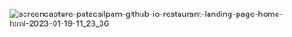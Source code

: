 
![screencapture-patacsilpam-github-io-restaurant-landing-page-home-html-2023-01-19-11_28_36](https://user-images.githubusercontent.com/74691394/213348719-203c3eaa-55d9-43dd-bcee-12124d889e52.png)
